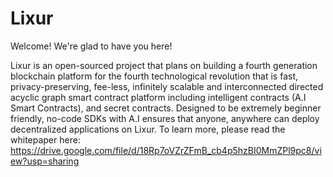 # Lixur

Welcome! We're glad to have you here!

Lixur is an open-sourced project that plans on building a fourth generation blockchain platform for the fourth technological revolution that is fast, privacy-preserving, fee-less, infinitely scalable and interconnected directed acyclic graph smart contract platform including intelligent contracts (A.I Smart Contracts), and secret contracts. Designed to be extremely beginner friendly, no-code SDKs with A.I ensures that anyone, anywhere can deploy decentralized applications on Lixur.
To learn more, please read the whitepaper here: https://drive.google.com/file/d/18Rp7oVZrZFmB_cb4p5hzBI0MmZPl9pc8/view?usp=sharing
